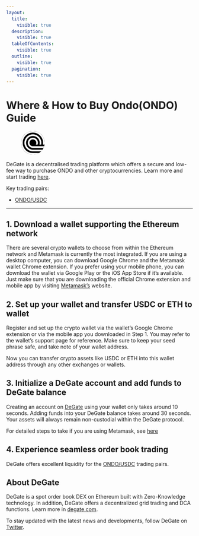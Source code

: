 ```yaml
---
layout:
  title:
    visible: true
  description:
    visible: true
  tableOfContents:
    visible: true
  outline:
    visible: true
  pagination:
    visible: true
---
```


# Where & How to Buy Ondo(ONDO) Guide

<figure><img src="../.gitbook/assets/ondo_0xfaba6f8e4a5e8ab82f62fe7c39859fa577269be31717575516053.jpg" alt="ONDO" width="64" style="border-radius: 50%;"><figcaption></figcaption></figure>

DeGate is a decentralised trading platform which offers a secure and low-fee way to purchase ONDO and other cryptocurrencies. Learn more and start trading [here](https://app.degate.com/trade/USDC/0xfaba6f8e4a5e8ab82f62fe7c39859fa577269be3?utm_source=howtobuy).&#x20;

Key trading pairs:

* [ONDO/USDC](https://app.degate.com/trade/USDC/0xfaba6f8e4a5e8ab82f62fe7c39859fa577269be3?utm_source=howtobuy)

***

## 1. Download a wallet supporting the Ethereum network

There are several crypto wallets to choose from within the Ethereum network and Metamask is currently the most integrated. If you are using a desktop computer, you can download Google Chrome and the Metamask wallet Chrome extension. If you prefer using your mobile phone, you can download the wallet via Google Play or the iOS App Store if it’s available. Just make sure that you are downloading the official Chrome extension and mobile app by visiting [Metamask’s](https://metamask.io/) website.

## 2. Set up your wallet and transfer USDC or ETH to wallet

Register and set up the crypto wallet via the wallet’s Google Chrome extension or via the mobile app you downloaded in Step 1. You may refer to the wallet’s support page for reference. Make sure to keep your seed phrase safe, and take note of your wallet address.&#x20;

Now you can transfer crypto assets like USDC or ETH into this wallet address through any other exchanges or wallets.

## 3. Initialize a DeGate account and add funds to DeGate balance

Creating an account on [DeGate](https://app.degate.com/?utm_source=ONDO_howtobuy) using your wallet only takes around 10 seconds. Adding funds into your DeGate balance takes around 30 seconds. Your assets will always remain non-custodial within the DeGate protocol.

For detailed steps to take if you are using Metamask, see [here](https://docs.degate.com/v/product_en/main-features/wallet-connectivity/metamask)

## 4. Experience seamless order book trading

DeGate offers excellent liquidity for the [ONDO/USDC](https://app.degate.com/trade/USDC/0xfaba6f8e4a5e8ab82f62fe7c39859fa577269be3?utm_source=howtobuy) trading pairs.&#x20;

## About DeGate

DeGate is a spot order book DEX on Ethereum built with Zero-Knowledge technology. In addition, DeGate offers a decentralized grid trading and DCA functions.  Learn more in [degate.com](https://degate.com/?utm_source=ONDO_howtobuy).

To stay updated with the latest news and developments, follow DeGate on [Twitter](https://twitter.com/degatedex).
